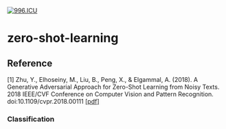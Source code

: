 [![996.ICU](http://img.shields.io/badge/link-996.icu-red.svg)](https://996.icu)
# zero-shot-learning
## Reference
[1] Zhu, Y., Elhoseiny, M., Liu, B., Peng, X., & Elgammal, A. (2018). A Generative Adversarial Approach for Zero-Shot Learning from Noisy Texts. 2018 IEEE/CVF Conference on Computer Vision and Pattern Recognition. doi:10.1109/cvpr.2018.00111 [[pdf]](https://research.fb.com/wp-content/uploads/2018/06/Generative-Adversarial-Approach-for-Zero-Shot-Learning-from-Noisy-Texts.pdf)

### Classification

